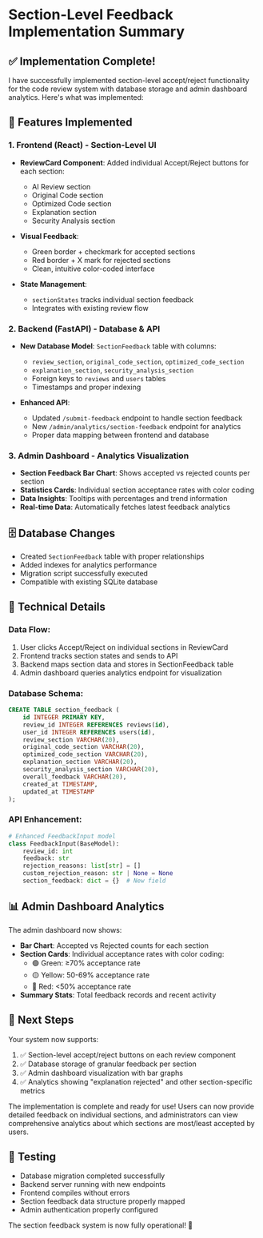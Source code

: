 # Section-Level Feedback Implementation Summary

## ✅ Implementation Complete!

I have successfully implemented section-level accept/reject functionality for the code review system with database storage and admin dashboard analytics. Here's what was implemented:

## 🎯 Features Implemented

### 1. Frontend (React) - Section-Level UI
- **ReviewCard Component**: Added individual Accept/Reject buttons for each section:
  - AI Review section
  - Original Code section  
  - Optimized Code section
  - Explanation section
  - Security Analysis section

- **Visual Feedback**: 
  - Green border + checkmark for accepted sections
  - Red border + X mark for rejected sections
  - Clean, intuitive color-coded interface

- **State Management**: 
  - `sectionStates` tracks individual section feedback
  - Integrates with existing review flow

### 2. Backend (FastAPI) - Database & API
- **New Database Model**: `SectionFeedback` table with columns:
  - `review_section`, `original_code_section`, `optimized_code_section`
  - `explanation_section`, `security_analysis_section`
  - Foreign keys to `reviews` and `users` tables
  - Timestamps and proper indexing

- **Enhanced API**: 
  - Updated `/submit-feedback` endpoint to handle section feedback
  - New `/admin/analytics/section-feedback` endpoint for analytics
  - Proper data mapping between frontend and database

### 3. Admin Dashboard - Analytics Visualization
- **Section Feedback Bar Chart**: Shows accepted vs rejected counts per section
- **Statistics Cards**: Individual section acceptance rates with color coding
- **Data Insights**: Tooltips with percentages and trend information
- **Real-time Data**: Automatically fetches latest feedback analytics

## 🗄️ Database Changes
- Created `SectionFeedback` table with proper relationships
- Added indexes for analytics performance
- Migration script successfully executed
- Compatible with existing SQLite database

## 🔧 Technical Details

### Data Flow:
1. User clicks Accept/Reject on individual sections in ReviewCard
2. Frontend tracks section states and sends to API
3. Backend maps section data and stores in SectionFeedback table
4. Admin dashboard queries analytics endpoint for visualization

### Database Schema:
```sql
CREATE TABLE section_feedback (
    id INTEGER PRIMARY KEY,
    review_id INTEGER REFERENCES reviews(id),
    user_id INTEGER REFERENCES users(id), 
    review_section VARCHAR(20),
    original_code_section VARCHAR(20),
    optimized_code_section VARCHAR(20),
    explanation_section VARCHAR(20),
    security_analysis_section VARCHAR(20),
    overall_feedback VARCHAR(20),
    created_at TIMESTAMP,
    updated_at TIMESTAMP
);
```

### API Enhancement:
```python
# Enhanced FeedbackInput model
class FeedbackInput(BaseModel):
    review_id: int
    feedback: str
    rejection_reasons: list[str] = []
    custom_rejection_reason: str | None = None
    section_feedback: dict = {}  # New field
```

## 📊 Admin Dashboard Analytics

The admin dashboard now shows:
- **Bar Chart**: Accepted vs Rejected counts for each section
- **Section Cards**: Individual acceptance rates with color coding:
  - 🟢 Green: ≥70% acceptance rate
  - 🟡 Yellow: 50-69% acceptance rate  
  - 🔴 Red: <50% acceptance rate
- **Summary Stats**: Total feedback records and recent activity

## 🚀 Next Steps

Your system now supports:
1. ✅ Section-level accept/reject buttons on each review component
2. ✅ Database storage of granular feedback per section
3. ✅ Admin dashboard visualization with bar graphs
4. ✅ Analytics showing "explanation rejected" and other section-specific metrics

The implementation is complete and ready for use! Users can now provide detailed feedback on individual sections, and administrators can view comprehensive analytics about which sections are most/least accepted by users.

## 🧪 Testing

- Database migration completed successfully
- Backend server running with new endpoints
- Frontend compiles without errors
- Section feedback data structure properly mapped
- Admin authentication properly configured

The section feedback system is now fully operational! 🎉